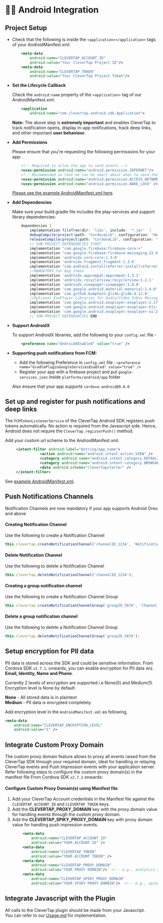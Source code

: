 # 👩‍💻 Android Integration

## Project Setup    
    
+ Check that the following is inside the `<application></application>` tags of your AndroidManifest.xml:  

  ```xml
      <meta-data  
          android:name="CLEVERTAP_ACCOUNT_ID"  
          android:value="Your CleverTap Project ID"/>  
      <meta-data  
          android:name="CLEVERTAP_TOKEN"  
          android:value="Your CleverTap Project Token"/>
  ```

+ **Set the Lifecycle Callback**

  Check the `android:name` property of the `<application>` tag of our AndroidManifest.xml:

  ```xml
      <application
          android:name="com.clevertap.android.sdk.Application">
  ```

  **Note:** The above step is **extremely important** and enables CleverTap to track notification opens, display in-app notifications, track deep links, and other important **user behaviour**.

+ **Add Permissions**

  Please ensure that you're requesting the following permissions for your app:

  ```xml
      <!-- Required to allow the app to send events -->
      <uses-permission android:name="android.permission.INTERNET"/>
      <!-- Recommended so that we can be smart about when to send the data -->
      <uses-permission android:name="android.permission.ACCESS_NETWORK_STATE"/>
      <uses-permission android:name="android.permission.WAKE_LOCK" />
  ```

  [Please see the example AndroidManifest.xml here](https://github.com/CleverTap/clevertap-cordova/blob/master/Samples/Cordova/ExampleProject/platforms/android/app/src/main/AndroidManifest.xml).

+ **Add Dependencies**

  Make sure your build.gradle file includes the play-services and support library dependencies:

  ```groovy
      dependencies {
          implementation fileTree(dir: 'libs', include: '*.jar'  )
          debugCompile(project(path: "CordovaLib", configuration: "debug"))
          releaseCompile(project(path: "CordovaLib", configuration: "release"))
          // SUB-PROJECT DEPENDENCIES START
          implementation "com.google.firebase:firebase-core:+"
          implementation "com.google.firebase:firebase-messaging:22.0.0"
          implementation 'androidx.core:core:1.3.0'
          implementation 'androidx.fragment:fragment:1.3.6'
          implementation "com.android.installreferrer:installreferrer:2.2" //Mandatory for v2.1.8 and above
          //MANDATORY for App Inbox
          implementation 'androidx.appcompat:appcompat:1.3.1'
          implementation 'androidx.recyclerview:recyclerview:1.2.1'
          implementation 'androidx.viewpager:viewpager:1.0.0'
          implementation 'com.google.android.material:material:1.4.0'
          implementation 'com.github.bumptech.glide:glide:4.12.0'
          //Optional ExoPlayer Libraries for Audio/Video Inbox Messages. Audio/Video messages will be dropped without these dependencies
          implementation 'com.google.android.exoplayer:exoplayer:2.17.1'
          implementation 'com.google.android.exoplayer:exoplayer-hls:2.17.1'
          implementation 'com.google.android.exoplayer:exoplayer-ui:2.17.1'
          // SUB-PROJECT DEPENDENCIES END 
  ```  

+ **Support AndroidX**

  To support AndroidX libraries, add the following to your `config.xml` file -

  ```xml
      <preference name="AndroidXEnabled" value="true" />
  ```


+ **Supporting push notifications from FCM:**
  + Add the following Preference in `config.xml` file : `<preference name="GradlePluginGoogleServicesEnabled" value="true" />`
  + Register your app with a firebase project and put `google-services.json` inside `platforms/android/app` folder




  Also ensure that your app supports `cordova-android@9.0.0`


## Set up and register for push notifications and deep links

The `FCMTokenListenerService` of the CleverTap Android SDK registers push tokens automatically. No action is required from the Javascript side. Hence, Android does not require the `CleverTap.registerPush()` method.

Add your custom url scheme to the AndroidManifest.xml.

```xml
     <intent-filter android:label="@string/app_name">
                <action android:name="android.intent.action.VIEW" />
                <category android:name="android.intent.category.DEFAULT" />
                <category android:name="android.intent.category.BROWSABLE" />
                <data android:scheme="clevertapstarter" />
     </intent-filter>
```

See [example AndroidManifest.xml](https://github.com/CleverTap/clevertap-cordova/blob/master/Samples/Cordova/ExampleProject/platforms/android/app/src/main/AndroidManifest.xml).

## Push Notifications Channels

Notification Channels are now mandatory if your app supports Android Oreo and above

#### Creating Notification Channel

Use the following to create a Notification Channel

```javascript 
this.clevertap.createNotificationChannel('channelID_1234', 'Notification Channel', 'channelDescription', 1, true);      
```

#### Delete Notification Channel

Use the following to delete a Notification Channel

```javascript 
this.clevertap.deleteNotificationChannel('channelID_1234');   
```

#### Creating a group notification channel

Use the following to create a Notification Channel Group

```javascript 
this.clevertap.createNotificationChannelGroup('groupID_5678', 'Channel Group Name');    
```

#### Delete a group notification channel

Use the following to delete a Notification Channel Group

```javascript 
this.clevertap.deleteNotificationChannelGroup('groupID_5678');      
```

## Setup encryption for PII data
PII data is stored across the SDK and could be sensitive information. 
From Cordova SDK `v2.7.1`. onwards, you can enable encryption for PII data wiz. **Email, Identity, Name and Phone**.  
  
Currently 2 levels of encryption are supported i.e None(0) and Medium(1). Encryption level is None by default.  

**None** - All stored data is in plaintext    
**Medium** - PII data is encrypted completely. 
   
Add encryption level in the `AndroidManifest.xml` as following,

```xml
<meta-data
    android:name="CLEVERTAP_ENCRYPTION_LEVEL"
    android:value="1" />
```

## Integrate Custom Proxy Domain
The custom proxy domain feature allows to proxy all events raised from the CleverTap SDK through your required domain, ideal for handling or relaying CleverTap events and Push Impression events with your application server. Refer following steps to configure the custom proxy domain(s) in the manifest file From Cordova SDK `v2.7.2` onwards:

#### Configure Custom Proxy Domain(s) using Manifest file
1. Add your CleverTap Account credentials in the Manifest file against the `CLEVERTAP_ACCOUNT_ID` and `CLEVERTAP_TOKEN` keys.
2. Add the **CLEVERTAP_PROXY_DOMAIN** key with the proxy domain value for handling events through the custom proxy domain.
3. Add the **CLEVERTAP_SPIKY_PROXY_DOMAIN** key with proxy domain value for handling push impression events.

```xml
        <meta-data
            android:name="CLEVERTAP_ACCOUNT_ID"
            android:value="YOUR ACCOUNT ID" />
        <meta-data
            android:name="CLEVERTAP_TOKEN"
            android:value="YOUR ACCOUNT TOKEN" />
        <meta-data
            android:name="CLEVERTAP_PROXY_DOMAIN"
            android:value="YOUR PROXY DOMAIN"/>  <!-- e.g., analytics.sdktesting.xyz -->
        <meta-data
            android:name="CLEVERTAP_SPIKY_PROXY_DOMAIN"
            android:value="YOUR SPIKY PROXY DOMAIN"/>  <!-- e.g., spiky-analytics.sdktesting.xyz -->
```

## Integrate Javascript with the Plugin

All calls to the CleverTap plugin should be made from your Javascript.  
You can refer to our [Usage.md](/docs/Usage.md) for implementation.
